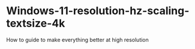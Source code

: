 # Windows-11-resolution-hz-scaling-textsize-4k
 How to guide to make everything better at high resolution
